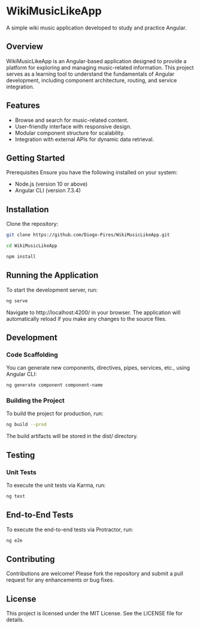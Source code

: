 # WikiMusicLikeApp
A simple wiki music application developed to study and practice Angular.​

## Overview
WikiMusicLikeApp is an Angular-based application designed to provide a platform for exploring and managing music-related information. This project serves as a learning tool to understand the fundamentals of Angular development, including component architecture, routing, and service integration.​

## Features
 - Browse and search for music-related content.
 - User-friendly interface with responsive design.
 - Modular component structure for scalability.
 - Integration with external APIs for dynamic data retrieval.​

## Getting Started
Prerequisites
Ensure you have the following installed on your system:​

 - Node.js (version 10 or above)
 - Angular CLI (version 7.3.4)​

## Installation
Clone the repository:​

```bash
git clone https://github.com/Diogo-Pires/WikiMusicLikeApp.git
```

```bash
cd WikiMusicLikeApp
```

```bash
npm install
```

## Running the Application
To start the development server, run:
```bash
ng serve
```
Navigate to http://localhost:4200/ in your browser. The application will automatically reload if you make any changes to the source files.

## Development
### Code Scaffolding
You can generate new components, directives, pipes, services, etc., using Angular CLI:
```bash
ng generate component component-name
```

### Building the Project
To build the project for production, run:​
```bash
ng build --prod
```
The build artifacts will be stored in the dist/ directory.​

## Testing
### Unit Tests
To execute the unit tests via Karma, run:
```bash
ng test
```

## End-to-End Tests
To execute the end-to-end tests via Protractor, run:
```bash
ng e2e
```

## Contributing
Contributions are welcome! Please fork the repository and submit a pull request for any enhancements or bug fixes.​

## License
This project is licensed under the MIT License. See the LICENSE file for details.
